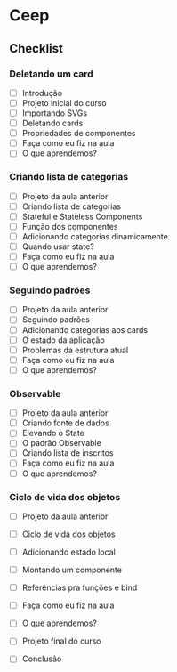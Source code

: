 # Ceep
## Checklist
### Deletando um card
- [ ] Introdução
- [ ] Projeto inicial do curso
- [ ] Importando SVGs
- [ ] Deletando cards
- [ ] Propriedades de componentes
- [ ] Faça como eu fiz na aula
- [ ] O que aprendemos?

### Criando lista de categorias
- [ ] Projeto da aula anterior
- [ ] Criando lista de categorias
- [ ] Stateful e Stateless Components
- [ ] Função dos componentes
- [ ] Adicionando categorias dinamicamente
- [ ] Quando usar state?
- [ ] Faça como eu fiz na aula
- [ ] O que aprendemos?

### Seguindo padrões
- [ ] Projeto da aula anterior
- [ ] Seguindo padrões
- [ ] Adicionando categorias aos cards
- [ ] O estado da aplicação
- [ ] Problemas da estrutura atual
- [ ] Faça como eu fiz na aula
- [ ] O que aprendemos?

### Observable
- [ ] Projeto da aula anterior
- [ ] Criando fonte de dados
- [ ] Elevando o State
- [ ] O padrão Observable
- [ ] Criando lista de inscritos
- [ ] Faça como eu fiz na aula
- [ ] O que aprendemos?

### Ciclo de vida dos objetos
- [ ] Projeto da aula anterior
- [ ] Ciclo de vida dos objetos
- [ ] Adicionando estado local
- [ ] Montando um componente
- [ ] Referências pra funções e bind
- [ ] Faça como eu fiz na aula
- [ ] O que aprendemos?
- [ ] Projeto final do curso
- [ ] Conclusão

